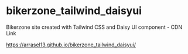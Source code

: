 # bikerzone_tailwind_daisyui
Bikerzone site created with Tailwind CSS and Daisy UI component - CDN Link

https://arrasel13.github.io/bikerzone_tailwind_daisyui/
